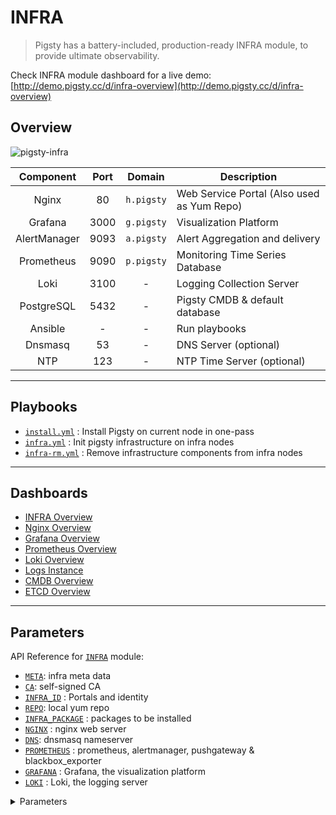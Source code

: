 # INFRA

> Pigsty has a battery-included, production-ready INFRA module, to provide ultimate observability.

Check INFRA module dashboard for a live demo: [http://demo.pigsty.cc/d/infra-overview](http://demo.pigsty.cc/d/infra-overview)


## Overview

![pigsty-infra](https://user-images.githubusercontent.com/8587410/206972543-664ae71b-7ed1-4e82-90bd-5aa44c73bca4.gif)

|     Component  | Port |     Domain     | Description                                    |
| :------------: | :--: | :------------: | -----------------------------------------------|
|  Nginx         |  80  |   `h.pigsty`   | Web Service Portal (Also used as Yum Repo)     |
|  Grafana       | 3000 |   `g.pigsty`   | Visualization Platform                         |
|  AlertManager  | 9093 |   `a.pigsty`   | Alert Aggregation and delivery                 |
|  Prometheus    | 9090 |   `p.pigsty`   | Monitoring Time Series Database                |
|  Loki          | 3100 |       -        | Logging Collection Server                      |
|  PostgreSQL    | 5432 |       -        | Pigsty CMDB & default database                 |
|  Ansible       |  -   |       -        | Run playbooks                                  |
|  Dnsmasq       |  53  |       -        | DNS Server (optional)                          |
|  NTP           | 123  |       -        | NTP Time Server (optional)                     |
 


----------------

## Playbooks

- [`install.yml`](https://github.com/vonng/pigsty/blob/master/install.yml)   : Install Pigsty on current node in one-pass
- [`infra.yml`](https://github.com/vonng/pigsty/blob/master/infra.yml)       : Init pigsty infrastructure on infra nodes
- [`infra-rm.yml`](https://github.com/vonng/pigsty/blob/master/infra-rm.yml) : Remove infrastructure components from infra nodes


----------------

## Dashboards

- [INFRA Overview](http://demo.pigsty.cc/d/infra-overview)
- [Nginx Overview](http://demo.pigsty.cc/d/nginx-overview)
- [Grafana Overview](http://demo.pigsty.cc/d/grafana-overview)
- [Prometheus Overview](http://demo.pigsty.cc/d/prometheus-overview)
- [Loki Overview](http://demo.pigsty.cc/d/loki-overview)
- [Logs Instance](http://demo.pigsty.cc/d/logs-instance)
- [CMDB Overview](http://demo.pigsty.cc/d/cmdb-overview)
- [ETCD Overview](http://demo.pigsty.cc/d/etcd-overview)


----------------

## Parameters

API Reference for [`INFRA`](PARAM#INFRA) module:

- [`META`](PARAM#meta): infra meta data
- [`CA`](PARAM#ca): self-signed CA
- [`INFRA_ID`](PARAM#infra_id) : Portals and identity
- [`REPO`](PARAM#repo): local yum repo
- [`INFRA_PACKAGE`](PARAM#infra_package) : packages to be installed
- [`NGINX`](PARAM#nginx) : nginx web server
- [`DNS`](PARAM#dns): dnsmasq nameserver
- [`PROMETHEUS`](PARAM#prometheus) : prometheus, alertmanager, pushgateway & blackbox_exporter  
- [`GRAFANA`](PARAM#grafana) : Grafana, the visualization platform
- [`LOKI`](PARAM#loki) : Loki, the logging server


<details><summary>Parameters</summary>

| Parameter                                                        | Section                                |    Type    | Level | Comment                                            |
|------------------------------------------------------------------|----------------------------------------|:----------:|:-----:|----------------------------------------------------|
| [`version`](PARAM#version)                                       | [`META`](PARAM#meta)                   |   string   |   G   | pigsty version string                              |
| [`admin_ip`](PARAM#admin_ip)                                     | [`META`](PARAM#meta)                   |     ip     |   G   | admin node ip address                              |
| [`region`](PARAM#region)                                         | [`META`](PARAM#meta)                   |    enum    |   G   | upstream mirror region: default,china,europe       |
| [`proxy_env`](PARAM#proxy_env)                                   | [`META`](PARAM#meta)                   |    dict    |   G   | global proxy env when downloading packages         |
| [`ca_method`](PARAM#ca_method)                                   | [`CA`](PARAM#ca)                       |    enum    |   G   | create,recreate,copy, create by default            |
| [`ca_cn`](PARAM#ca_cn)                                           | [`CA`](PARAM#ca)                       |   string   |   G   | ca common name, fixed as pigsty-ca                 |
| [`cert_validity`](PARAM#cert_validity)                           | [`CA`](PARAM#ca)                       |  interval  |   G   | cert validity, 20 years by default                 |
| [`infra_seq`](PARAM#infra_seq)                                   | [`INFRA_ID`](PARAM#infra_id)           |    int     |   I   | infra node identity, REQUIRED                      |
| [`infra_portal`](PARAM#infra_portal)                             | [`INFRA_ID`](PARAM#infra_id)           |    dict    |   G   | infra services exposed via portal                  |
| [`repo_enabled`](PARAM#repo_enabled)                             | [`REPO`](PARAM#repo)                   |    bool    |  G/I  | create a yum repo on this infra node?              |
| [`repo_home`](PARAM#repo_home)                                   | [`REPO`](PARAM#repo)                   |    path    |   G   | repo home dir, `/www` by default                   |
| [`repo_name`](PARAM#repo_name)                                   | [`REPO`](PARAM#repo)                   |   string   |   G   | repo name, pigsty by default                       |
| [`repo_endpoint`](PARAM#repo_endpoint)                           | [`REPO`](PARAM#repo)                   |    url     |   G   | access point to this repo by domain or ip:port     |
| [`repo_remove`](PARAM#repo_remove)                               | [`REPO`](PARAM#repo)                   |    bool    |  G/A  | remove existing upstream repo                      |
| [`repo_upstream`](PARAM#repo_upstream)                           | [`REPO`](PARAM#repo)                   | upstream[] |   G   | where to download upstream packages                |
| [`repo_packages`](PARAM#repo_packages)                           | [`REPO`](PARAM#repo)                   |  string[]  |   G   | which packages to be included                      |
| [`repo_url_packages`](PARAM#repo_url_packages)                   | [`REPO`](PARAM#repo)                   |  string[]  |   G   | extra packages from url                            |
| [`infra_packages`](PARAM#infra_packages)                         | [`INFRA_PACKAGE`](PARAM#infra_package) |  string[]  |   G   | packages to be installed on infra nodes            |
| [`infra_packages_pip`](PARAM#infra_packages_pip)                 | [`INFRA_PACKAGE`](PARAM#infra_package) |   string   |   G   | pip installed packages for infra nodes             |
| [`nginx_enabled`](PARAM#nginx_enabled)                           | [`NGINX`](PARAM#nginx)                 |    bool    |  G/I  | enable nginx on this infra node?                   |
| [`nginx_sslmode`](PARAM#nginx_sslmode)                           | [`NGINX`](PARAM#nginx)                 |    enum    |   G   | nginx ssl mode? disable,enable,enforce             |
| [`nginx_home`](PARAM#nginx_home)                                 | [`NGINX`](PARAM#nginx)                 |    path    |   G   | nginx content dir, `/www` by default               |
| [`nginx_port`](PARAM#nginx_port)                                 | [`NGINX`](PARAM#nginx)                 |    port    |   G   | nginx listen port, 80 by default                   |
| [`nginx_ssl_port`](PARAM#nginx_ssl_port)                         | [`NGINX`](PARAM#nginx)                 |    port    |   G   | nginx ssl listen port, 443 by default              |
| [`nginx_navbar`](PARAM#nginx_navbar)                             | [`NGINX`](PARAM#nginx)                 |  index[]   |   G   | nginx index page navigation links                  |
| [`dns_enabled`](PARAM#dns_enabled)                               | [`DNS`](PARAM#dns)                     |    bool    |  G/I  | setup dnsmasq on this infra node?                  |
| [`dns_port`](PARAM#dns_port)                                     | [`DNS`](PARAM#dns)                     |    port    |   G   | dns server listen port, 53 by default              |
| [`dns_records`](PARAM#dns_records)                               | [`DNS`](PARAM#dns)                     |  string[]  |   G   | dynamic dns records resolved by dnsmasq            |
| [`prometheus_enabled`](PARAM#prometheus_enabled)                 | [`PROMETHEUS`](PARAM#prometheus)       |    bool    |  G/I  | enable prometheus on this infra node?              |
| [`prometheus_clean`](PARAM#prometheus_clean)                     | [`PROMETHEUS`](PARAM#prometheus)       |    bool    |  G/A  | clean prometheus data during init?                 |
| [`prometheus_data`](PARAM#prometheus_data)                       | [`PROMETHEUS`](PARAM#prometheus)       |    path    |   G   | prometheus data dir, `/data/prometheus` by default |
| [`prometheus_sd_interval`](PARAM#prometheus_sd_interval)         | [`PROMETHEUS`](PARAM#prometheus)       |  interval  |   G   | prometheus target refresh interval, 5s by default  |
| [`prometheus_scrape_interval`](PARAM#prometheus_scrape_interval) | [`PROMETHEUS`](PARAM#prometheus)       |  interval  |   G   | prometheus scrape & eval interval, 10s by default  |
| [`prometheus_scrape_timeout`](PARAM#prometheus_scrape_timeout)   | [`PROMETHEUS`](PARAM#prometheus)       |  interval  |   G   | prometheus global scrape timeout, 8s by default    |
| [`prometheus_options`](PARAM#prometheus_options)                 | [`PROMETHEUS`](PARAM#prometheus)       |    arg     |   G   | prometheus extra server options                    |
| [`pushgateway_enabled`](PARAM#pushgateway_enabled)               | [`PROMETHEUS`](PARAM#prometheus)       |    bool    |  G/I  | setup pushgateway on this infra node?              |
| [`pushgateway_options`](PARAM#pushgateway_options)               | [`PROMETHEUS`](PARAM#prometheus)       |    arg     |   G   | pushgateway extra server options                   |
| [`blackbox_enabled`](PARAM#blackbox_enabled)                     | [`PROMETHEUS`](PARAM#prometheus)       |    bool    |  G/I  | setup blackbox_exporter on this infra node?        |
| [`blackbox_options`](PARAM#blackbox_options)                     | [`PROMETHEUS`](PARAM#prometheus)       |    arg     |   G   | blackbox_exporter extra server options             |
| [`alertmanager_enabled`](PARAM#alertmanager_enabled)             | [`PROMETHEUS`](PARAM#prometheus)       |    bool    |  G/I  | setup alertmanager on this infra node?             |
| [`alertmanager_options`](PARAM#alertmanager_options)             | [`PROMETHEUS`](PARAM#prometheus)       |    arg     |   G   | alertmanager extra server options                  |
| [`exporter_metrics_path`](PARAM#exporter_metrics_path)           | [`PROMETHEUS`](PARAM#prometheus)       |    path    |   G   | exporter metric path, `/metrics` by default        |
| [`exporter_install`](PARAM#exporter_install)                     | [`PROMETHEUS`](PARAM#prometheus)       |    enum    |   G   | how to install exporter? none,yum,binary           |
| [`exporter_repo_url`](PARAM#exporter_repo_url)                   | [`PROMETHEUS`](PARAM#prometheus)       |    url     |   G   | exporter repo file url if install exporter via yum |
| [`grafana_enabled`](PARAM#grafana_enabled)                       | [`GRAFANA`](PARAM#grafana)             |    bool    |  G/I  | enable grafana on this infra node?                 |
| [`grafana_clean`](PARAM#grafana_clean)                           | [`GRAFANA`](PARAM#grafana)             |    bool    |  G/A  | clean grafana data during init?                    |
| [`grafana_admin_username`](PARAM#grafana_admin_username)         | [`GRAFANA`](PARAM#grafana)             |  username  |   G   | grafana admin username, `admin` by default         |
| [`grafana_admin_password`](PARAM#grafana_admin_password)         | [`GRAFANA`](PARAM#grafana)             |  password  |   G   | grafana admin password, `pigsty` by default        |
| [`grafana_plugin_cache`](PARAM#grafana_plugin_cache)             | [`GRAFANA`](PARAM#grafana)             |    path    |   G   | path to grafana plugins cache tarball              |
| [`grafana_plugin_list`](PARAM#grafana_plugin_list)               | [`GRAFANA`](PARAM#grafana)             |  string[]  |   G   | grafana plugins to be downloaded with grafana-cli  |
| [`loki_enabled`](PARAM#loki_enabled)                             | [`LOKI`](PARAM#loki)                   |    bool    |  G/I  | enable loki on this infra node?                    |
| [`loki_clean`](PARAM#loki_clean)                                 | [`LOKI`](PARAM#loki)                   |    bool    |  G/A  | whether remove existing loki data?                 |
| [`loki_data`](PARAM#loki_data)                                   | [`LOKI`](PARAM#loki)                   |    path    |   G   | loki data dir, `/data/loki` by default             |
| [`loki_retention`](PARAM#loki_retention)                         | [`LOKI`](PARAM#loki)                   |  interval  |   G   | loki log retention period, 15d by default          |


</details>
